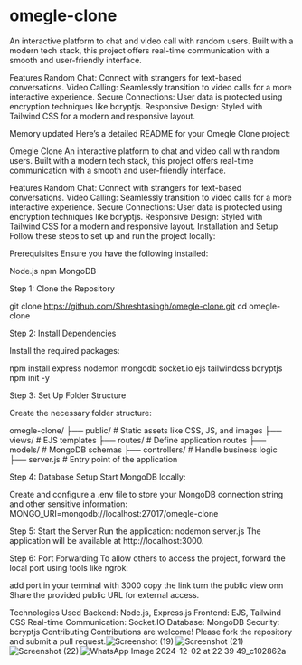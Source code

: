 # omegle-clone

An interactive platform to chat and video call with random users. Built with a modern tech stack, this project offers real-time communication with a smooth and user-friendly interface.

Features
Random Chat: Connect with strangers for text-based conversations.
Video Calling: Seamlessly transition to video calls for a more interactive experience.
Secure Connections: User data is protected using encryption techniques like bcryptjs.
Responsive Design: Styled with Tailwind CSS for a modern and responsive layout.


Memory updated
Here’s a detailed README for your Omegle Clone project:

Omegle Clone
An interactive platform to chat and video call with random users. Built with a modern tech stack, this project offers real-time communication with a smooth and user-friendly interface.

Features
Random Chat: Connect with strangers for text-based conversations.
Video Calling: Seamlessly transition to video calls for a more interactive experience.
Secure Connections: User data is protected using encryption techniques like bcryptjs.
Responsive Design: Styled with Tailwind CSS for a modern and responsive layout.
Installation and Setup
Follow these steps to set up and run the project locally:

Prerequisites
Ensure you have the following installed:

Node.js
npm
MongoDB

Step 1: Clone the Repository

git clone https://github.com/Shreshtasingh/omegle-clone.git
cd omegle-clone

Step 2: Install Dependencies

Install the required packages:

npm install express nodemon mongodb socket.io ejs tailwindcss bcryptjs
npm init -y

Step 3: Set Up Folder Structure

Create the necessary folder structure:

omegle-clone/
├── public/        # Static assets like CSS, JS, and images
├── views/         # EJS templates
├── routes/        # Define application routes
├── models/        # MongoDB schemas
├── controllers/   # Handle business logic
├── server.js      # Entry point of the application


Step 4: Database Setup
Start MongoDB locally:

Create and configure a .env file to store your MongoDB connection string and other sensitive information:
MONGO_URI=mongodb://localhost:27017/omegle-clone

Step 5: Start the Server
Run the application:
nodemon server.js
The application will be available at http://localhost:3000.

Step 6: Port Forwarding
To allow others to access the project, forward the local port using tools like ngrok:

add port in your terminal with 3000 copy the link turn the public view onn
Share the provided public URL for external access.

Technologies Used
Backend: Node.js, Express.js
Frontend: EJS, Tailwind CSS
Real-time Communication: Socket.IO
Database: MongoDB
Security: bcryptjs
Contributing
Contributions are welcome! Please fork the repository and submit a pull request.![Screenshot (19)](https://github.com/user-attachments/assets/b0cebc1a-d768-4f1e-92d3-a4a187a44191)
![Screenshot (21)](https://github.com/user-attachments/assets/869026ad-a7c8-460a-8d2f-d9fb74fd0442)
![Screenshot (22)](https://github.com/user-attachments/assets/1d7d0fb3-fb02-4907-9dde-4032213bdd35)
![WhatsApp Image 2024-12-02 at 22 39 49_c102862a](https://github.com/user-attachments/assets/138d82c5-4596-4c1f-88b2-56bcbada699e)
